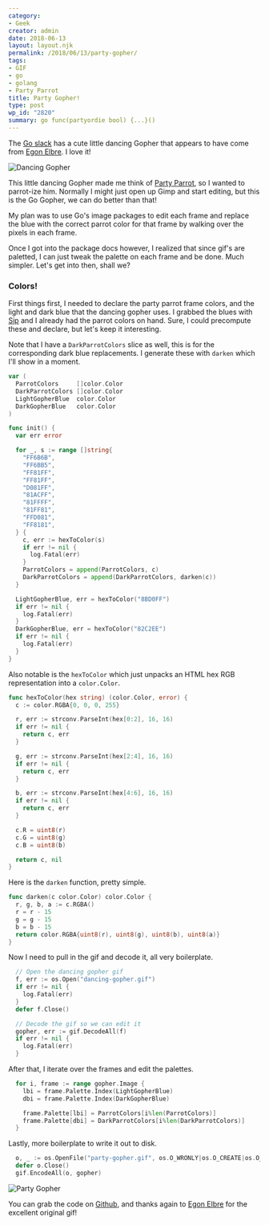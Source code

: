 ```yaml
---
category:
- Geek
creator: admin
date: 2018-06-13
layout: layout.njk
permalink: /2018/06/13/party-gopher/
tags:
- GIF
- go
- golang
- Party Parrot
title: Party Gopher!
type: post
wp_id: "2820"
summary: go func(partyordie bool) {...}()
---
```

The [Go slack](https://invite.slack.golangbridge.org/) has a cute little dancing Gopher that appears to have come from [Egon Elbre](https://github.com/egonelbre/gophers).  I love it!

<!-- todo: too big -->
![Dancing Gopher](http://static.velvetcache.org/pages/2018/06/13/party-gopher/dancing-gopher.gif)

This little dancing Gopher made me think of [Party Parrot](http://cultofthepartyparrot.com), so I wanted to parrot-ize him.  Normally I might just open up Gimp and start editing, but this is the Go Gopher, we can do better than that!

My plan was to use Go's image packages to edit each frame and replace the blue with the correct parrot color for that frame by walking over the pixels in each frame.

Once I got into the package docs however, I realized that since gif's are paletted, I can just tweak the palette on each frame and be done.  Much simpler.  Let's get into then, shall we?

### Colors!

First things first, I needed to declare the party parrot frame colors, and the light and dark blue that the dancing gopher uses.  I grabbed the blues with [Sip](https://sipapp.io/) and I already had the parrot colors on hand.  Sure, I could precompute these and declare, but let's keep it interesting.

Note that I have a `DarkParrotColors` slice as well, this is for the corresponding dark blue replacements.  I generate these with `darken` which I'll show in a moment.
<!-- todo: start-line="11" mark="3,28" -->
```go
var (
  ParrotColors     []color.Color
  DarkParrotColors []color.Color
  LightGopherBlue  color.Color
  DarkGopherBlue   color.Color
)

func init() {
  var err error

  for _, s := range []string{
    "FF6B6B",
    "FF6BB5",
    "FF81FF",
    "FF81FF",
    "D081FF",
    "81ACFF",
    "81FFFF",
    "81FF81",
    "FFD081",
    "FF8181",
  } {
    c, err := hexToColor(s)
    if err != nil {
      log.Fatal(err)
    }
    ParrotColors = append(ParrotColors, c)
    DarkParrotColors = append(DarkParrotColors, darken(c))
  }

  LightGopherBlue, err = hexToColor("8BD0FF")
  if err != nil {
    log.Fatal(err)
  }
  DarkGopherBlue, err = hexToColor("82C2EE")
  if err != nil {
    log.Fatal(err)
  }
}
```

Also notable is the `hexToColor` which just unpacks an HTML hex RGB representation into a `color.Color`.

<!-- todo: start-line="89" -->
```go
func hexToColor(hex string) (color.Color, error) {
  c := color.RGBA{0, 0, 0, 255}

  r, err := strconv.ParseInt(hex[0:2], 16, 16)
  if err != nil {
    return c, err
  }

  g, err := strconv.ParseInt(hex[2:4], 16, 16)
  if err != nil {
    return c, err
  }

  b, err := strconv.ParseInt(hex[4:6], 16, 16)
  if err != nil {
    return c, err
  }

  c.R = uint8(r)
  c.G = uint8(g)
  c.B = uint8(b)

  return c, nil
}
```

Here is the `darken` function, pretty simple.

<!-- todo: start-line="115" -->
```go
func darken(c color.Color) color.Color {
  r, g, b, a := c.RGBA()
  r = r - 15
  g = g - 15
  b = b - 15
  return color.RGBA{uint8(r), uint8(g), uint8(b), uint8(a)}
}
```

Now I need to pull in the gif and decode it, all very boilerplate.

<!-- todo: start-line="57" -->
```go
  // Open the dancing gopher gif
  f, err := os.Open("dancing-gopher.gif")
  if err != nil {
    log.Fatal(err)
  }
  defer f.Close()

  // Decode the gif so we can edit it
  gopher, err := gif.DecodeAll(f)
  if err != nil {
    log.Fatal(err)
  }
```

After that, I iterate over the frames and edit the palettes.

<!-- todo: start-line="73" -->
```go
  for i, frame := range gopher.Image {
    lbi = frame.Palette.Index(LightGopherBlue)
    dbi = frame.Palette.Index(DarkGopherBlue)

    frame.Palette[lbi] = ParrotColors[i%len(ParrotColors)]
    frame.Palette[dbi] = DarkParrotColors[i%len(DarkParrotColors)]
  }
```

Lastly, more boilerplate to write it out to disk.

<!-- todo: start-line="83" -->
```go
  o, _ := os.OpenFile("party-gopher.gif", os.O_WRONLY|os.O_CREATE|os.O_TRUNC, 0600)
  defer o.Close()
  gif.EncodeAll(o, gopher)
```

![Party Gopher](http://static.velvetcache.org/pages/2018/06/13/party-gopher/party-gopher.gif)

You can grab the code on [Github](https://github.com/jmhobbs/party-gopher), and thanks again to [Egon Elbre](http://egonelbre.com/) for the excellent original gif!

